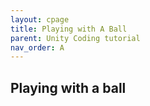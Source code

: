 ```yaml
---
layout: cpage
title: Playing with A Ball
parent: Unity Coding tutorial
nav_order: A
---
```


## Playing with a ball

